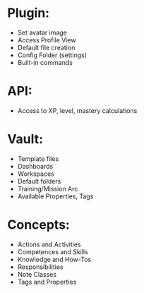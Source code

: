# Plugin:
- Set avatar image
- Access Profile View
- Default file creation
- Config Folder (settings)
- Built-in commands

# API:
- Access to XP, level, mastery calculations

# Vault:
- Template files
- Dashboards
- Workspaces
- Default folders
- Training/Mission Arc
- Available Properties, Tags

# Concepts:
- Actions and Activities
- Competences and Skills
- Knowledge and How-Tos
- Responsibilities
- Note Classes
- Tags and Properties